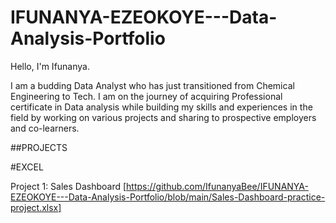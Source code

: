 # IFUNANYA-EZEOKOYE---Data-Analysis-Portfolio
Hello, I'm Ifunanya.

I am a budding Data Analyst who has just transitioned from Chemical Engineering to Tech. I am on the journey of acquiring  Professional certificate in Data analysis while building my skills and experiences in the field by working on various projects and sharing to prospective employers and co-learners.


##PROJECTS


#EXCEL


Project 1: Sales Dashboard [https://github.com/IfunanyaBee/IFUNANYA-EZEOKOYE---Data-Analysis-Portfolio/blob/main/Sales-Dashboard-practice-project.xlsx]




